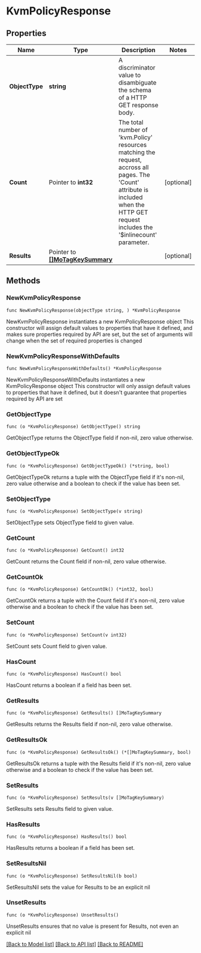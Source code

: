 # KvmPolicyResponse

## Properties

Name | Type | Description | Notes
------------ | ------------- | ------------- | -------------
**ObjectType** | **string** | A discriminator value to disambiguate the schema of a HTTP GET response body. | 
**Count** | Pointer to **int32** | The total number of &#39;kvm.Policy&#39; resources matching the request, accross all pages. The &#39;Count&#39; attribute is included when the HTTP GET request includes the &#39;$inlinecount&#39; parameter. | [optional] 
**Results** | Pointer to [**[]MoTagKeySummary**](mo.TagKeySummary.md) |  | [optional] 

## Methods

### NewKvmPolicyResponse

`func NewKvmPolicyResponse(objectType string, ) *KvmPolicyResponse`

NewKvmPolicyResponse instantiates a new KvmPolicyResponse object
This constructor will assign default values to properties that have it defined,
and makes sure properties required by API are set, but the set of arguments
will change when the set of required properties is changed

### NewKvmPolicyResponseWithDefaults

`func NewKvmPolicyResponseWithDefaults() *KvmPolicyResponse`

NewKvmPolicyResponseWithDefaults instantiates a new KvmPolicyResponse object
This constructor will only assign default values to properties that have it defined,
but it doesn't guarantee that properties required by API are set

### GetObjectType

`func (o *KvmPolicyResponse) GetObjectType() string`

GetObjectType returns the ObjectType field if non-nil, zero value otherwise.

### GetObjectTypeOk

`func (o *KvmPolicyResponse) GetObjectTypeOk() (*string, bool)`

GetObjectTypeOk returns a tuple with the ObjectType field if it's non-nil, zero value otherwise
and a boolean to check if the value has been set.

### SetObjectType

`func (o *KvmPolicyResponse) SetObjectType(v string)`

SetObjectType sets ObjectType field to given value.


### GetCount

`func (o *KvmPolicyResponse) GetCount() int32`

GetCount returns the Count field if non-nil, zero value otherwise.

### GetCountOk

`func (o *KvmPolicyResponse) GetCountOk() (*int32, bool)`

GetCountOk returns a tuple with the Count field if it's non-nil, zero value otherwise
and a boolean to check if the value has been set.

### SetCount

`func (o *KvmPolicyResponse) SetCount(v int32)`

SetCount sets Count field to given value.

### HasCount

`func (o *KvmPolicyResponse) HasCount() bool`

HasCount returns a boolean if a field has been set.

### GetResults

`func (o *KvmPolicyResponse) GetResults() []MoTagKeySummary`

GetResults returns the Results field if non-nil, zero value otherwise.

### GetResultsOk

`func (o *KvmPolicyResponse) GetResultsOk() (*[]MoTagKeySummary, bool)`

GetResultsOk returns a tuple with the Results field if it's non-nil, zero value otherwise
and a boolean to check if the value has been set.

### SetResults

`func (o *KvmPolicyResponse) SetResults(v []MoTagKeySummary)`

SetResults sets Results field to given value.

### HasResults

`func (o *KvmPolicyResponse) HasResults() bool`

HasResults returns a boolean if a field has been set.

### SetResultsNil

`func (o *KvmPolicyResponse) SetResultsNil(b bool)`

 SetResultsNil sets the value for Results to be an explicit nil

### UnsetResults
`func (o *KvmPolicyResponse) UnsetResults()`

UnsetResults ensures that no value is present for Results, not even an explicit nil

[[Back to Model list]](../README.md#documentation-for-models) [[Back to API list]](../README.md#documentation-for-api-endpoints) [[Back to README]](../README.md)


